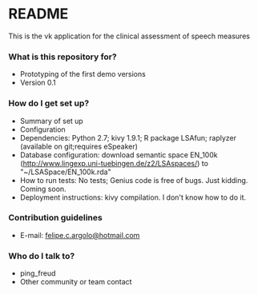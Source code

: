 # README #

This is the vk application for the clinical assessment of speech measures

### What is this repository for? ###

* Prototyping of the first demo versions
* Version 0.1

### How do I get set up? ###

* Summary of set up
* Configuration
* Dependencies: Python 2.7; kivy 1.9.1; R package LSAfun; raplyzer (available on git;requires eSpeaker)
* Database configuration: download semantic space EN_100k (http://www.lingexp.uni-tuebingen.de/z2/LSAspaces/) to "~/LSASpace/EN_100k.rda"
* How to run tests: No tests; Genius code is free of bugs. Just kidding. Coming soon.
* Deployment instructions: kivy compilation. I don't know how to do it.

### Contribution guidelines ###

* E-mail: felipe.c.argolo@hotmail.com

### Who do I talk to? ###

* ping_freud
* Other community or team contact